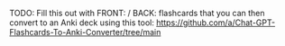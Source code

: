 TODO: Fill this out with FRONT: / BACK: flashcards that you can then convert to an Anki deck using this tool: https://github.com/a/Chat-GPT-Flashcards-To-Anki-Converter/tree/main
